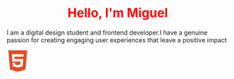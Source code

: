 <h1 align="center" color="red"><span style="color:red; font-family="oswald">Hello, I'm Miguel</span></h1>
<p>I am a digital design student and frontend developer.I have a genuine passion for creating engaging user experiences that leave a positive impact </p>


<div aling="center">


<img src="https://github.com/devicons/devicon/blob/master/icons/html5/html5-plain.svg" width="50" height="50"/>
</div>




<!--
**Domikel/Domikel** is a ✨ _special_ ✨ repository because its `README.md` (this file) appears on your GitHub profile.

Here are some ideas to get you started:

- 🔭 I’m currently working on ...
- 🌱 I’m currently learning ...
- 👯 I’m looking to collaborate on ...
- 🤔 I’m looking for help with ...
- 💬 Ask me about ...
- 📫 How to reach me: ...
- 😄 Pronouns: ...
- ⚡ Fun fact: ...
-->
